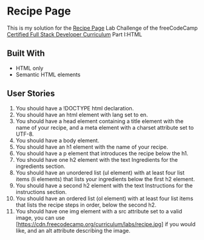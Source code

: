 # Recipe Page

This is my solution for the [Recipe Page](https://www.freecodecamp.org/learn/full-stack-developer/lab-recipe-page/build-a-recipe-page) Lab Challenge of the freeCodeCamp [Certified Full Stack Developer Curriculum](https://www.freecodecamp.org/learn/full-stack-developer/) Part I:HTML

## Built With

- HTML only
- Semantic HTML elements

## User Stories

1. You should have a !DOCTYPE html declaration.
2. You should have an html element with lang set to en.
3. You should have a head element containing a title element with the name of your recipe, and a meta element with a charset attribute set to UTF-8.
4. You should have a body element.
5. You should have an h1 element with the name of your recipe.
6. You should have a p element that introduces the recipe below the h1.
7. You should have one h2 element with the text Ingredients for the ingredients section.
8. You should have an unordered list (ul element) with at least four list items (li elements) that lists your ingredients below the first h2 element.
9. You should have a second h2 element with the text Instructions for the instructions section.
10. You should have an ordered list (ol element) with at least four list items that lists the recipe steps in order, below the second h2.
11. You should have one img element with a src attribute set to a valid image, you can use [https://cdn.freecodecamp.org/curriculum/labs/recipe.jpg] if you would like, and an alt attribute describing the image.
